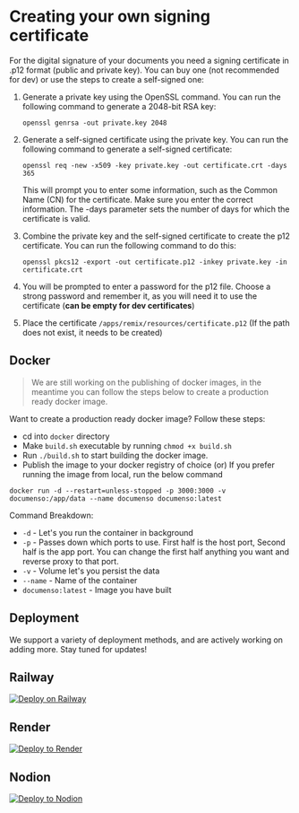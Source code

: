 # Creating your own signing certificate

For the digital signature of your documents you need a signing certificate in .p12 format (public and private key). You can buy one (not recommended for dev) or use the steps to create a self-signed one:

1. Generate a private key using the OpenSSL command. You can run the following command to generate a 2048-bit RSA key:

   `openssl genrsa -out private.key 2048`

2. Generate a self-signed certificate using the private key. You can run the following command to generate a self-signed certificate:

   `openssl req -new -x509 -key private.key -out certificate.crt -days 365`

   This will prompt you to enter some information, such as the Common Name (CN) for the certificate. Make sure you enter the correct information. The -days parameter sets the number of days for which the certificate is valid.

3. Combine the private key and the self-signed certificate to create the p12 certificate. You can run the following command to do this:

   `openssl pkcs12 -export -out certificate.p12 -inkey private.key -in certificate.crt`

4. You will be prompted to enter a password for the p12 file. Choose a strong password and remember it, as you will need it to use the certificate (**can be empty for dev certificates**)

5. Place the certificate `/apps/remix/resources/certificate.p12` (If the path does not exist, it needs to be created)

## Docker

> We are still working on the publishing of docker images, in the meantime you can follow the steps below to create a production ready docker image.

Want to create a production ready docker image? Follow these steps:

- cd into `docker` directory
- Make `build.sh` executable by running `chmod +x build.sh`
- Run `./build.sh` to start building the docker image.
- Publish the image to your docker registry of choice (or) If you prefer running the image from local, run the below command

```
docker run -d --restart=unless-stopped -p 3000:3000 -v documenso:/app/data --name documenso documenso:latest
```

Command Breakdown:

- `-d` - Let's you run the container in background
- `-p` - Passes down which ports to use. First half is the host port, Second half is the app port. You can change the first half anything you want and reverse proxy to that port.
- `-v` - Volume let's you persist the data
- `--name` - Name of the container
- `documenso:latest` - Image you have built

## Deployment

We support a variety of deployment methods, and are actively working on adding more. Stay tuned for updates!

## Railway

[![Deploy on Railway](https://railway.app/button.svg)](https://railway.app/template/DjrRRX)

## Render

[![Deploy to Render](https://render.com/images/deploy-to-render-button.svg)](https://render.com/deploy?repo=https://github.com/documenso/documenso)

## Nodion

[![Deploy to Nodion](https://nodion-static.nodioncdn.com/nodion-button-m.svg)](https://www.nodion.com/en/deploy/documenso/)
